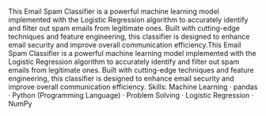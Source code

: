 This Email Spam Classifier is a powerful machine learning model implemented with the Logistic Regression algorithm to accurately identify and filter out spam emails from legitimate ones. Built with cutting-edge techniques and feature engineering, this classifier is designed to enhance email security and improve overall communication efficiency.This Email Spam Classifier is a powerful machine learning model implemented with the Logistic Regression algorithm to accurately identify and filter out spam emails from legitimate ones. Built with cutting-edge techniques and feature engineering, this classifier is designed to enhance email security and improve overall communication efficiency.
Skills: Machine Learning · pandas · Python (Programming Language) · Problem Solving · Logistic Regression · NumPy
